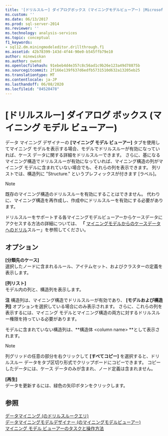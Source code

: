 ```yaml
---
title: '[ドリルスルー] ダイアログボックス (マイニングモデルビューアー) |Microsoft Docs'
ms.custom: ''
ms.date: 06/13/2017
ms.prod: sql-server-2014
ms.reviewer: ''
ms.technology: analysis-services
ms.topic: conceptual
f1_keywords:
- sql12.dm.miningmodeleditor.drillthrough.f1
ms.assetid: 42b78399-143d-4f44-90e0-b545ffb79e10
author: minewiskan
ms.author: owend
ms.openlocfilehash: 91ebeb4d4e357c8c56ad1c9b26e123a49d78875b
ms.sourcegitcommit: 2f166e139f637d6edfb5731510d632a13205eb25
ms.translationtype: MT
ms.contentlocale: ja-JP
ms.lasthandoff: 06/08/2020
ms.locfileid: "84528478"
---
```

# <a name="drill-through-dialog-box-mining-model-viewer"></a>[ドリルスルー] ダイアログ ボックス (マイニング モデル ビューアー)
  データ マイニング デザイナーの **[マイニング モデル ビューアー]** タブを使用してマイニング モデルを表示する場合、モデルでドリルスルーが有効になっていれば、ケース データに関する詳細をドリルスルーできます。 さらに、基になるマイニング構造でドリルスルーが有効になっていれば、マイニング構造の列がマイニング モデルに含まれていない場合でも、それらの列を表示できます。 列リストでは、構造列に "Structure." というプレフィックスが付きます [ラベル]。  
  
> [!NOTE]  
>  既存のマイニング構造のドリルスルーを有効にすることはできません。 代わりに、マイニング構造を再作成し、作成中にドリルスルーを有効にする必要があります。  
  
 ドリルスルーをサポートする各マイニングモデルビューアーからケースデータにアクセスする方法の詳細については、 **「** [マイニングモデルからのケースデータへのドリル](data-mining/drill-through-to-case-data-from-a-mining-model.md)スルー」を参照してください。  
  
## <a name="options"></a>オプション  
 **[分類先のケース]**  
 選択したノードに含まれるルール、アイテムセット、およびクラスターの定義を表示します。  
  
 **[列リスト]**  
 モデル内の列と、構造列を表示します。  
  
 **注** 構造列は、マイニング構造でドリルスルーが有効であり、 **[モデルおよび構造列]** オプションを選択している場合にのみ表示されます。 さらに、これらの列を表示するには、マイニング モデルとマイニング構造の両方に対するドリルスルー権限を持っている必要があります。  
  
 モデルに含まれていない構造列は、**構造体 \<column name> **として表示されます。  
  
> [!NOTE]  
>  列グリッドの任意の部分を右クリックして **[すべてコピー]** を選択すると、ドリルスルー データをタブ区切り形式でクリップボードにコピーできます。 コピーしたデータには、ケース データのみが含まれ、ノード定義は含まれません。  
  
 **[再生]**  
 データを更新するには、緑色の矢印ボタンをクリックします。  
  
## <a name="see-also"></a>参照  
 [データマイニング &#40;のドリルスルークエリ&#41;](data-mining/drillthrough-queries-data-mining.md)   
 [データマイニングモデルデザイナー &#40;のマイニングモデルビューアー&#41;](mining-model-viewers-data-mining-model-designer.md)   
 [マイニング モデル ビューアーのタスクと操作方法](data-mining/mining-model-viewer-tasks-and-how-tos.md)  
  
  
